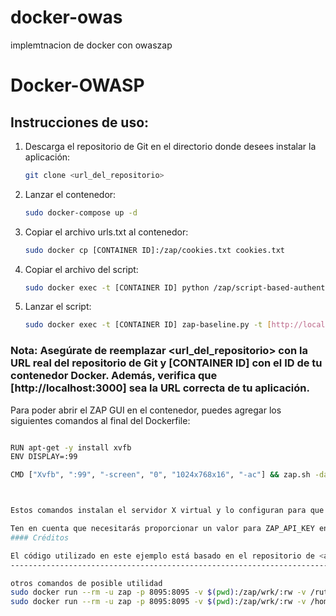 # docker-owas
implemtnacion de docker con owaszap

# Docker-OWASP

## Instrucciones de uso:

1. Descarga el repositorio de Git en el directorio donde desees instalar la aplicación: 

   ```bash
   git clone <url_del_repositorio>

2. Lanzar el contenedor: 

   ```bash
   sudo docker-compose up -d
3. Copiar el archivo urls.txt al contenedor: 

   ```bash
   sudo docker cp [CONTAINER ID]:/zap/cookies.txt cookies.txt
4. Copiar el archivo del script: 

   ```bash
   sudo docker exec -t [CONTAINER ID] python /zap/script-based-authentication.py

5. Lanzar el script: 

   ```bash
   sudo docker exec -t [CONTAINER ID] zap-baseline.py -t [http://localhost:3000] -g gen.conf -r baseline.html -c cookies.txt -l WARN -s -m 5
   

### Nota: Asegúrate de reemplazar <url_del_repositorio> con la URL real del repositorio de Git y [CONTAINER ID] con el ID de tu contenedor Docker. Además, verifica que [http://localhost:3000] sea la URL correcta de tu aplicación.



Para poder abrir el ZAP GUI en el contenedor, puedes agregar los siguientes comandos al final del Dockerfile:
 ```bash

RUN apt-get -y install xvfb
ENV DISPLAY=:99

CMD ["Xvfb", ":99", "-screen", "0", "1024x768x16", "-ac"] && zap.sh -daemon && zap-cli --api-key ${ZAP_API_KEY} --verbose authorize && python3 /zap/script-based-authentication.py && bash



Estos comandos instalan el servidor X virtual y lo configuran para que ZAP pueda abrirse en modo gráfico. Luego, se inicia ZAP en modo daemon y se autoriza el API Key de ZAP CLI. A continuación, se ejecuta el script de autenticación y se abre una shell de bash para permitir la interacción manual con el contenedor si es necesario.

Ten en cuenta que necesitarás proporcionar un valor para ZAP_API_KEY en tiempo de ejecución para poder autorizar el API Key de ZAP CLI. Puedes hacerlo agregando la opción --env ZAP_API_KEY=<API_KEY> cuando ejecutes el contenedor.
#### Créditos

El código utilizado en este ejemplo está basado en el repositorio de <a href="https://github.com/jesus2307?tab=repositories">@jesus2307</a>.
-----------------------------------------------------------------------------------------------------------------------------------------------

otros comandos de posible utilidad 
sudo docker run --rm -u zap -p 8095:8095 -v $(pwd):/zap/wrk/:rw -v /ruta/hacia/cookies.txt:/zap/wrk/cookies.txt owasp/zap2docker-stable zap-baseline.py -t http://localhost:3000 -r baseline.html -c cookies.txt -l WARN -s -m 5
sudo docker run --rm -u zap -p 8095:8095 -v $(pwd):/zap/wrk/:rw -v /home/osboxes/Escritorio/porfin/cookies.txt:/zap/wrk/cookies.txt owasp/zap2docker-stable zap-baseline.py -t http://172.17.0.1:3000 -r baseline.html -c cookies.txt -l WARN -s -m 5
